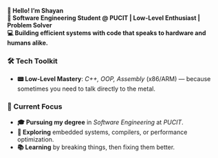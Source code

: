 
**👋 Hello! I’m Shayan**  
**🌟 Software Engineering Student @ PUCIT | Low-Level Enthusiast | Problem Solver**  
**💻 Building efficient systems with code that speaks to hardware and humans alike.**  

### **🛠️ Tech Toolkit**  
- **📟 Low-Level Mastery**: *C++, OOP, Assembly* (x86/ARM) — because sometimes you need to talk directly to the metal.

### **🚀 Current Focus**  
- **🎓 Pursuing my degree** in *Software Engineering* at *PUCIT*.  
- **🤖 Exploring** embedded systems, compilers, or performance optimization.   
- **📚 Learning** by breaking things, then fixing them better.  
